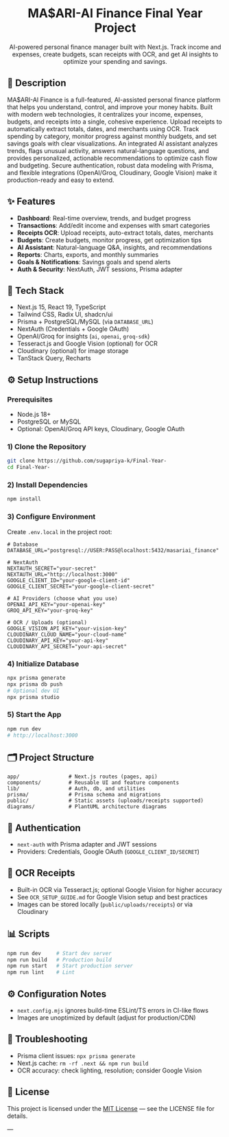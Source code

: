 <div align="center">

# MA$ARI-AI Finance Final Year Project

AI-powered personal finance manager built with Next.js. Track income and expenses, create budgets, scan receipts with OCR, and get AI insights to optimize your spending and savings.

</div>

## 📖 Description

MA$ARI-AI Finance is a full-featured, AI-assisted personal finance platform that helps you understand, control, and improve your money habits. Built with modern web technologies, it centralizes your income, expenses, budgets, and receipts into a single, cohesive experience. Upload receipts to automatically extract totals, dates, and merchants using OCR. Track spending by category, monitor progress against monthly budgets, and set savings goals with clear visualizations. An integrated AI assistant analyzes trends, flags unusual activity, answers natural-language questions, and provides personalized, actionable recommendations to optimize cash flow and budgeting. Secure authentication, robust data modeling with Prisma, and flexible integrations (OpenAI/Groq, Cloudinary, Google Vision) make it production-ready and easy to extend.

## ✨ Features

- **Dashboard**: Real-time overview, trends, and budget progress
- **Transactions**: Add/edit income and expenses with smart categories
- **Receipts OCR**: Upload receipts, auto-extract totals, dates, merchants
- **Budgets**: Create budgets, monitor progress, get optimization tips
- **AI Assistant**: Natural-language Q&A, insights, and recommendations
- **Reports**: Charts, exports, and monthly summaries
- **Goals & Notifications**: Savings goals and spend alerts
- **Auth & Security**: NextAuth, JWT sessions, Prisma adapter

## 🧰 Tech Stack

- Next.js 15, React 19, TypeScript
- Tailwind CSS, Radix UI, shadcn/ui
- Prisma + PostgreSQL/MySQL (via `DATABASE_URL`)
- NextAuth (Credentials + Google OAuth)
- OpenAI/Groq for insights (`ai`, `openai`, `groq-sdk`)
- Tesseract.js and Google Vision (optional) for OCR
- Cloudinary (optional) for image storage
- TanStack Query, Recharts

## ⚙️ Setup Instructions

### Prerequisites
- Node.js 18+
- PostgreSQL or MySQL
- Optional: OpenAI/Groq API keys, Cloudinary, Google OAuth

### 1) Clone the Repository
```bash
git clone https://github.com/sugapriya-k/Final-Year-
cd Final-Year-
```

### 2) Install Dependencies
```bash
npm install
```

### 3) Configure Environment
Create `.env.local` in the project root:
```env
# Database
DATABASE_URL="postgresql://USER:PASS@localhost:5432/masariai_finance"

# NextAuth
NEXTAUTH_SECRET="your-secret"
NEXTAUTH_URL="http://localhost:3000"
GOOGLE_CLIENT_ID="your-google-client-id"
GOOGLE_CLIENT_SECRET="your-google-client-secret"

# AI Providers (choose what you use)
OPENAI_API_KEY="your-openai-key"
GROQ_API_KEY="your-groq-key"

# OCR / Uploads (optional)
GOOGLE_VISION_API_KEY="your-vision-key"
CLOUDINARY_CLOUD_NAME="your-cloud-name"
CLOUDINARY_API_KEY="your-api-key"
CLOUDINARY_API_SECRET="your-api-secret"
```

### 4) Initialize Database
```bash
npx prisma generate
npx prisma db push
# Optional dev UI
npx prisma studio
```

### 5) Start the App
```bash
npm run dev
# http://localhost:3000
```

## 🗂️ Project Structure
```text
app/                # Next.js routes (pages, api)
components/         # Reusable UI and feature components
lib/                # Auth, db, and utilities
prisma/             # Prisma schema and migrations
public/             # Static assets (uploads/receipts supported)
diagrams/           # PlantUML architecture diagrams
```

## 🔐 Authentication
- `next-auth` with Prisma adapter and JWT sessions
- Providers: Credentials, Google OAuth (`GOOGLE_CLIENT_ID/SECRET`)

## 🧾 OCR Receipts
- Built-in OCR via Tesseract.js; optional Google Vision for higher accuracy
- See `OCR_SETUP_GUIDE.md` for Google Vision setup and best practices
- Images can be stored locally (`public/uploads/receipts`) or via Cloudinary

## 📊 Scripts
```bash
npm run dev     # Start dev server
npm run build   # Production build
npm run start   # Start production server
npm run lint    # Lint
```

## ⚙️ Configuration Notes
- `next.config.mjs` ignores build-time ESLint/TS errors in CI-like flows
- Images are unoptimized by default (adjust for production/CDN)

## 🧪 Troubleshooting
- Prisma client issues: `npx prisma generate`
- Next.js cache: `rm -rf .next && npm run build`
- OCR accuracy: check lighting, resolution; consider Google Vision

## 📄 License
This project is licensed under the [MIT License](./LICENSE) — see the LICENSE file for details.

—
